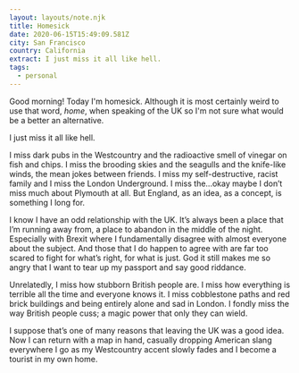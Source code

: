 ```yaml
---
layout: layouts/note.njk
title: Homesick
date: 2020-06-15T15:49:09.581Z
city: San Francisco
country: California
extract: I just miss it all like hell.
tags:
  - personal
---
```


Good morning! Today I'm homesick. Although it is most certainly weird to use that word, _home_, when speaking of the UK so I'm not sure what would be a better an alternative.

I just miss it all like hell.

I miss dark pubs in the Westcountry and the radioactive smell of vinegar on fish and chips. I miss the brooding skies and the seagulls and the knife-like winds, the mean jokes between friends. I miss my self-destructive, racist family and I miss the London Underground. I miss the...okay maybe I don’t miss much about Plymouth at all. But England, as an idea, as a concept, is something I long for.

I know I have an odd relationship with the UK. It’s always been a place that I’m running away from, a place to abandon in the middle of the night. Especially with Brexit where I fundamentally disagree with almost everyone about the subject. And those that I do happen to agree with are far too scared to fight for what’s right, for what is just. God it still makes me so angry that I want to tear up my passport and say good riddance.

Unrelatedly, I miss how stubborn British people are. I miss how everything is terrible all the time and everyone knows it. I miss cobblestone paths and red brick buildings and being entirely alone and sad in London. I fondly miss the way British people cuss; a magic power that only they can wield.

I suppose that’s one of many reasons that leaving the UK was a good idea. Now I can return with a map in hand, casually dropping American slang everywhere I go as my Westcountry accent slowly fades and I become a tourist in my own home.

